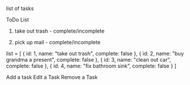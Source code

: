 list of tasks

ToDo List

1. take out trash - complete/incomplete

2. pick up mail - complete/incomplete


list = [
    {
        id: 1,
        name: "take out trash",
        complete: false
    },
    {
        id: 2,
        name: "buy grandma a present",
        complete: false
    },
    {
        id: 3,
        name: "clean out car",
        complete: false
    },
    {
        id: 4,
        name: "fix bathroom sink",
        complete: false
    }
]


Add a task
Edit a Task
Remove a Task